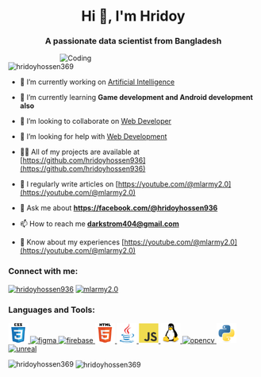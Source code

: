 <h1 align="center">Hi 👋, I'm Hridoy</h1>
<h3 align="center">A passionate data scientist from Bangladesh</h3>

<img align="right" alt="Coding" width="400" src="https://media.tenor.com/rePDfDWO3XoAAAAd/hacking.gif">

<p align="left"> <img src="https://komarev.com/ghpvc/?username=hridoyhossen369&label=Profile%20views&color=0e75b6&style=flat" alt="hridoyhossen369" /> </p>

- 🔭 I’m currently working on [Artificial Intelligence](mlarmy.com)

- 🌱 I’m currently learning **Game development and Android development also**

- 👯 I’m looking to collaborate on [Web Developer](https://facebook.com/@hridoyhossen936)

- 🤝 I’m looking for help with [Web Development](https://facebook.com/@hridoyhossen936)

- 👨‍💻 All of my projects are available at [https://github.com/hridoyhossen936](https://github.com/hridoyhossen936)

- 📝 I regularly write articles on [https://youtube.com/@mlarmy2.0](https://youtube.com/@mlarmy2.0)

- 💬 Ask me about **https://facebook.com/@hridoyhossen936**

- 📫 How to reach me **darkstrom404@gmail.com**

- 📄 Know about my experiences [https://youtube.com/@mlarmy2.0](https://youtube.com/@mlarmy2.0)

<h3 align="left">Connect with me:</h3>
<p align="left">
<a href="https://fb.com/hridoyhossen936" target="blank"><img align="center" src="https://raw.githubusercontent.com/rahuldkjain/github-profile-readme-generator/master/src/images/icons/Social/facebook.svg" alt="hridoyhossen936" height="30" width="40" /></a>
<a href="https://www.youtube.com/c/mlarmy2.0" target="blank"><img align="center" src="https://raw.githubusercontent.com/rahuldkjain/github-profile-readme-generator/master/src/images/icons/Social/youtube.svg" alt="mlarmy2.0" height="30" width="40" /></a>
</p>

<h3 align="left">Languages and Tools:</h3>
<p align="left"> <a href="https://www.w3schools.com/css/" target="_blank" rel="noreferrer"> <img src="https://raw.githubusercontent.com/devicons/devicon/master/icons/css3/css3-original-wordmark.svg" alt="css3" width="40" height="40"/> </a> <a href="https://www.figma.com/" target="_blank" rel="noreferrer"> <img src="https://www.vectorlogo.zone/logos/figma/figma-icon.svg" alt="figma" width="40" height="40"/> </a> <a href="https://firebase.google.com/" target="_blank" rel="noreferrer"> <img src="https://www.vectorlogo.zone/logos/firebase/firebase-icon.svg" alt="firebase" width="40" height="40"/> </a> <a href="https://www.w3.org/html/" target="_blank" rel="noreferrer"> <img src="https://raw.githubusercontent.com/devicons/devicon/master/icons/html5/html5-original-wordmark.svg" alt="html5" width="40" height="40"/> </a> <a href="https://www.java.com" target="_blank" rel="noreferrer"> <img src="https://raw.githubusercontent.com/devicons/devicon/master/icons/java/java-original.svg" alt="java" width="40" height="40"/> </a> <a href="https://developer.mozilla.org/en-US/docs/Web/JavaScript" target="_blank" rel="noreferrer"> <img src="https://raw.githubusercontent.com/devicons/devicon/master/icons/javascript/javascript-original.svg" alt="javascript" width="40" height="40"/> </a> <a href="https://www.linux.org/" target="_blank" rel="noreferrer"> <img src="https://raw.githubusercontent.com/devicons/devicon/master/icons/linux/linux-original.svg" alt="linux" width="40" height="40"/> </a> <a href="https://opencv.org/" target="_blank" rel="noreferrer"> <img src="https://www.vectorlogo.zone/logos/opencv/opencv-icon.svg" alt="opencv" width="40" height="40"/> </a> <a href="https://www.python.org" target="_blank" rel="noreferrer"> <img src="https://raw.githubusercontent.com/devicons/devicon/master/icons/python/python-original.svg" alt="python" width="40" height="40"/> </a> <a href="https://unrealengine.com/" target="_blank" rel="noreferrer"> <img src="https://raw.githubusercontent.com/kenangundogan/fontisto/036b7eca71aab1bef8e6a0518f7329f13ed62f6b/icons/svg/brand/unreal-engine.svg" alt="unreal" width="40" height="40"/> </a> </p>

<p><img align="left"
src="https://github-readme-stats.vercel.app/api/top-langs?username=hridoyhossen936&show_icons=true&locale=en&layout=compact"
alt="hridoyhossen369" /></p>

<p>&nbsp;<img align="center"
src="https://github-readme-stats.vercel.app/api?username=hridoyhossen936&show_icons=true&locale=en"
alt="hridoyhossen369" /></p>
